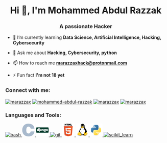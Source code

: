 <h1 align="center">Hi 👋, I'm Mohammed Abdul Razzak</h1>
<h3 align="center">A passionate Hacker</h3>

- 🌱 I’m currently learning **Data Science, Artificial Intelligence, Hacking, Cybersecurity**

- 💬 Ask me about **Hacking, Cybersecurity, python**

- 📫 How to reach me **marazzaxhack@protonmail.com**

- ⚡ Fun fact **I'm not 18 yet**

<h3 align="left">Connect with me:</h3>
<p align="left">
<a href="https://twitter.com/marazzax" target="blank"><img align="center" src="https://cdn.jsdelivr.net/npm/simple-icons@3.0.1/icons/twitter.svg" alt="marazzax" height="30" width="40" /></a>
<a href="https://linkedin.com/in/mohammed-abdul-razzak" target="blank"><img align="center" src="https://cdn.jsdelivr.net/npm/simple-icons@3.0.1/icons/linkedin.svg" alt="mohammed-abdul-razzak" height="30" width="40" /></a>
<a href="https://fb.com/marazzax" target="blank"><img align="center" src="https://cdn.jsdelivr.net/npm/simple-icons@3.0.1/icons/facebook.svg" alt="marazzax" height="30" width="40" /></a>
<a href="https://instagram.com/marazzax" target="blank"><img align="center" src="https://cdn.jsdelivr.net/npm/simple-icons@3.0.1/icons/instagram.svg" alt="marazzax" height="30" width="40" /></a>
</p>

<h3 align="left">Languages and Tools:</h3>
<p align="left"> <a href="https://www.gnu.org/software/bash/" target="_blank"> <img src="https://www.vectorlogo.zone/logos/gnu_bash/gnu_bash-icon.svg" alt="bash" width="40" height="40"/> </a> <a href="https://www.cprogramming.com/" target="_blank"> <img src="https://raw.githubusercontent.com/devicons/devicon/master/icons/c/c-original.svg" alt="c" width="40" height="40"/> </a> <a href="https://www.djangoproject.com/" target="_blank"> <img src="https://raw.githubusercontent.com/devicons/devicon/master/icons/django/django-original.svg" alt="django" width="40" height="40"/> </a> <a href="https://git-scm.com/" target="_blank"> <img src="https://www.vectorlogo.zone/logos/git-scm/git-scm-icon.svg" alt="git" width="40" height="40"/> </a> <a href="https://www.w3.org/html/" target="_blank"> <img src="https://raw.githubusercontent.com/devicons/devicon/master/icons/html5/html5-original-wordmark.svg" alt="html5" width="40" height="40"/> </a> <a href="https://www.linux.org/" target="_blank"> <img src="https://raw.githubusercontent.com/devicons/devicon/master/icons/linux/linux-original.svg" alt="linux" width="40" height="40"/> </a> <a href="https://www.python.org" target="_blank"> <img src="https://raw.githubusercontent.com/devicons/devicon/master/icons/python/python-original.svg" alt="python" width="40" height="40"/> </a> <a href="https://scikit-learn.org/" target="_blank"> <img src="https://upload.wikimedia.org/wikipedia/commons/0/05/Scikit_learn_logo_small.svg" alt="scikit_learn" width="40" height="40"/> </a> </p>
